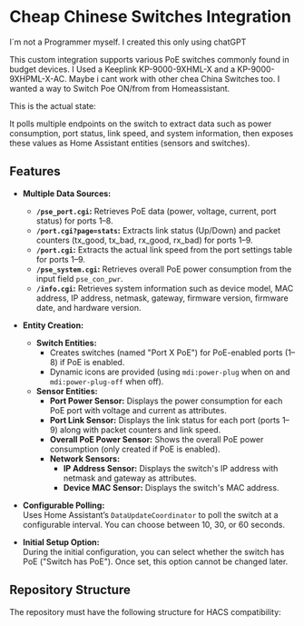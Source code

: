# Cheap Chinese Switches Integration

I´m not a Programmer myself. I created this only using chatGPT

This custom integration supports various PoE switches commonly found in budget devices.
I Used a Keeplink KP-9000-9XHML-X and a KP-9000-9XHPML-X-AC.
Maybe i cant work with other chea China Switches too.
I wanted a way to Switch Poe ON/from from Homeassistant.

This is the actual state:

It polls multiple endpoints on the switch to extract data such as power consumption, port status, link speed, and system information, then exposes these values as Home Assistant entities (sensors and switches).

## Features

- **Multiple Data Sources:**  
  - **`/pse_port.cgi`:** Retrieves PoE data (power, voltage, current, port status) for ports 1–8.
  - **`/port.cgi?page=stats`:** Extracts link status (Up/Down) and packet counters (tx_good, tx_bad, rx_good, rx_bad) for ports 1–9.
  - **`/port.cgi`:** Extracts the actual link speed from the port settings table for ports 1–9.
  - **`/pse_system.cgi`:** Retrieves overall PoE power consumption from the input field `pse_con_pwr`.
  - **`/info.cgi`:** Retrieves system information such as device model, MAC address, IP address, netmask, gateway, firmware version, firmware date, and hardware version.

- **Entity Creation:**  
  - **Switch Entities:**  
    - Creates switches (named "Port X PoE") for PoE-enabled ports (1–8) if PoE is enabled.
    - Dynamic icons are provided (using `mdi:power-plug` when on and `mdi:power-plug-off` when off).
  - **Sensor Entities:**  
    - **Port Power Sensor:** Displays the power consumption for each PoE port with voltage and current as attributes.
    - **Port Link Sensor:** Displays the link status for each port (ports 1–9) along with packet counters and link speed.
    - **Overall PoE Power Sensor:** Shows the overall PoE power consumption (only created if PoE is enabled).
    - **Network Sensors:**  
      - **IP Address Sensor:** Displays the switch's IP address with netmask and gateway as attributes.
      - **Device MAC Sensor:** Displays the switch's MAC address.

- **Configurable Polling:**  
  Uses Home Assistant’s `DataUpdateCoordinator` to poll the switch at a configurable interval. You can choose between 10, 30, or 60 seconds.

- **Initial Setup Option:**  
  During the initial configuration, you can select whether the switch has PoE ("Switch has PoE"). Once set, this option cannot be changed later.

## Repository Structure

The repository must have the following structure for HACS compatibility:

